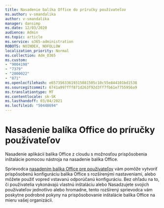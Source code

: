 ```yaml
---
title: Nasadenie balíka Office do príručky používateľov
ms.author: v-smandalika
author: v-smandalika
manager: dansimp
ms.date: 12/03/2020
audience: Admin
ms.topic: article
ms.service: o365-administration
ROBOTS: NOINDEX, NOFOLLOW
localization_priority: Normal
ms.collection: Adm_O365
ms.custom:
- "9004198"
- "7379"
- "2000022"
- "871"
ms.openlocfilehash: e65735633619315081505c10c55e844101bd1538
ms.sourcegitcommit: 6741a997fff871d263f92d3ff7fb61e7755956a9
ms.translationtype: MT
ms.contentlocale: sk-SK
ms.lasthandoff: 03/04/2021
ms.locfileid: "50448694"
---
```

# <a name="deploy-office-to-your-users-guide"></a>Nasadenie balíka Office do príručky používateľov

Nasadenie aplikácií balíka Office z cloudu s možnosťou prispôsobenia inštalácie pomocou nástroja na nasadenie balíka Office.

Sprievodca [nasadením balíka Office pre používateľov](https://go.microsoft.com/fwlink/?linkid=2146451) vám pomôže vytvoriť prispôsobenú konfiguráciu balíka Office s rozšírenými nastaveniami, alebo môžete použiť vopred vstavanú odporúčanú konfiguráciu. Bez ohľadu na to, či používatelia vykonávajú vlastnú inštaláciu alebo Nasadzujete svojich používateľov jednotlivo alebo hromadne, tento rozšírený sprievodca vám poskytne podrobné pokyny na prispôsobovanie inštalácie balíka Office na mieru vašej organizácii.